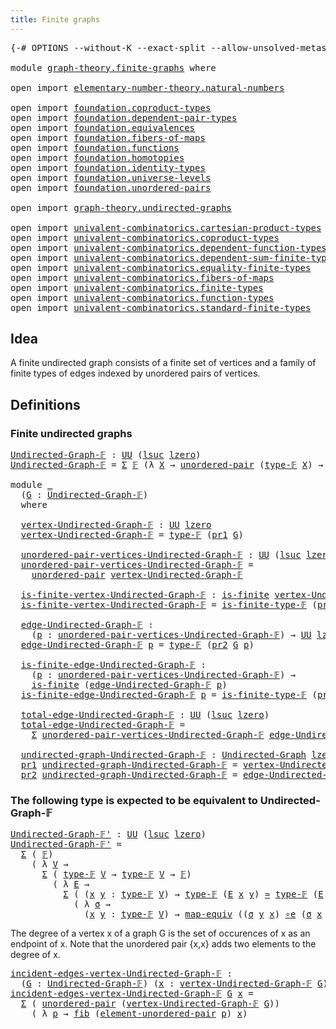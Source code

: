 ```yaml
---
title: Finite graphs
---
```


<pre class="Agda"><a id="39" class="Symbol">{-#</a> <a id="43" class="Keyword">OPTIONS</a> <a id="51" class="Pragma">--without-K</a> <a id="63" class="Pragma">--exact-split</a> <a id="77" class="Pragma">--allow-unsolved-metas</a> <a id="100" class="Symbol">#-}</a>

<a id="105" class="Keyword">module</a> <a id="112" href="graph-theory.finite-graphs.html" class="Module">graph-theory.finite-graphs</a> <a id="139" class="Keyword">where</a>

<a id="146" class="Keyword">open</a> <a id="151" class="Keyword">import</a> <a id="158" href="elementary-number-theory.natural-numbers.html" class="Module">elementary-number-theory.natural-numbers</a>

<a id="200" class="Keyword">open</a> <a id="205" class="Keyword">import</a> <a id="212" href="foundation.coproduct-types.html" class="Module">foundation.coproduct-types</a>
<a id="239" class="Keyword">open</a> <a id="244" class="Keyword">import</a> <a id="251" href="foundation.dependent-pair-types.html" class="Module">foundation.dependent-pair-types</a>
<a id="283" class="Keyword">open</a> <a id="288" class="Keyword">import</a> <a id="295" href="foundation.equivalences.html" class="Module">foundation.equivalences</a>
<a id="319" class="Keyword">open</a> <a id="324" class="Keyword">import</a> <a id="331" href="foundation.fibers-of-maps.html" class="Module">foundation.fibers-of-maps</a>
<a id="357" class="Keyword">open</a> <a id="362" class="Keyword">import</a> <a id="369" href="foundation.functions.html" class="Module">foundation.functions</a>
<a id="390" class="Keyword">open</a> <a id="395" class="Keyword">import</a> <a id="402" href="foundation.homotopies.html" class="Module">foundation.homotopies</a>
<a id="424" class="Keyword">open</a> <a id="429" class="Keyword">import</a> <a id="436" href="foundation.identity-types.html" class="Module">foundation.identity-types</a>
<a id="462" class="Keyword">open</a> <a id="467" class="Keyword">import</a> <a id="474" href="foundation.universe-levels.html" class="Module">foundation.universe-levels</a>
<a id="501" class="Keyword">open</a> <a id="506" class="Keyword">import</a> <a id="513" href="foundation.unordered-pairs.html" class="Module">foundation.unordered-pairs</a>

<a id="541" class="Keyword">open</a> <a id="546" class="Keyword">import</a> <a id="553" href="graph-theory.undirected-graphs.html" class="Module">graph-theory.undirected-graphs</a>

<a id="585" class="Keyword">open</a> <a id="590" class="Keyword">import</a> <a id="597" href="univalent-combinatorics.cartesian-product-types.html" class="Module">univalent-combinatorics.cartesian-product-types</a>
<a id="645" class="Keyword">open</a> <a id="650" class="Keyword">import</a> <a id="657" href="univalent-combinatorics.coproduct-types.html" class="Module">univalent-combinatorics.coproduct-types</a>
<a id="697" class="Keyword">open</a> <a id="702" class="Keyword">import</a> <a id="709" href="univalent-combinatorics.dependent-function-types.html" class="Module">univalent-combinatorics.dependent-function-types</a>
<a id="758" class="Keyword">open</a> <a id="763" class="Keyword">import</a> <a id="770" href="univalent-combinatorics.dependent-sum-finite-types.html" class="Module">univalent-combinatorics.dependent-sum-finite-types</a>
<a id="821" class="Keyword">open</a> <a id="826" class="Keyword">import</a> <a id="833" href="univalent-combinatorics.equality-finite-types.html" class="Module">univalent-combinatorics.equality-finite-types</a>
<a id="879" class="Keyword">open</a> <a id="884" class="Keyword">import</a> <a id="891" href="univalent-combinatorics.fibers-of-maps.html" class="Module">univalent-combinatorics.fibers-of-maps</a>
<a id="930" class="Keyword">open</a> <a id="935" class="Keyword">import</a> <a id="942" href="univalent-combinatorics.finite-types.html" class="Module">univalent-combinatorics.finite-types</a>
<a id="979" class="Keyword">open</a> <a id="984" class="Keyword">import</a> <a id="991" href="univalent-combinatorics.function-types.html" class="Module">univalent-combinatorics.function-types</a>
<a id="1030" class="Keyword">open</a> <a id="1035" class="Keyword">import</a> <a id="1042" href="univalent-combinatorics.standard-finite-types.html" class="Module">univalent-combinatorics.standard-finite-types</a>
</pre>
## Idea

A finite undirected graph consists of a finite set of vertices and a family of finite types of edges indexed by unordered pairs of vertices.

## Definitions

### Finite undirected graphs

<pre class="Agda"><a id="Undirected-Graph-𝔽"></a><a id="1298" href="graph-theory.finite-graphs.html#1298" class="Function">Undirected-Graph-𝔽</a> <a id="1317" class="Symbol">:</a> <a id="1319" href="foundation-core.universe-levels.html#235" class="Primitive">UU</a> <a id="1322" class="Symbol">(</a><a id="1323" href="Agda.Primitive.html#780" class="Primitive">lsuc</a> <a id="1328" href="Agda.Primitive.html#764" class="Primitive">lzero</a><a id="1333" class="Symbol">)</a>
<a id="1335" href="graph-theory.finite-graphs.html#1298" class="Function">Undirected-Graph-𝔽</a> <a id="1354" class="Symbol">=</a> <a id="1356" href="foundation-core.dependent-pair-types.html#515" class="Record">Σ</a> <a id="1358" href="univalent-combinatorics.finite-types.html#4635" class="Function">𝔽</a> <a id="1360" class="Symbol">(λ</a> <a id="1363" href="graph-theory.finite-graphs.html#1363" class="Bound">X</a> <a id="1365" class="Symbol">→</a> <a id="1367" href="foundation.unordered-pairs.html#2395" class="Function">unordered-pair</a> <a id="1382" class="Symbol">(</a><a id="1383" href="univalent-combinatorics.finite-types.html#4683" class="Function">type-𝔽</a> <a id="1390" href="graph-theory.finite-graphs.html#1363" class="Bound">X</a><a id="1391" class="Symbol">)</a> <a id="1393" class="Symbol">→</a> <a id="1395" href="univalent-combinatorics.finite-types.html#4635" class="Function">𝔽</a><a id="1396" class="Symbol">)</a>

<a id="1399" class="Keyword">module</a> <a id="1406" href="graph-theory.finite-graphs.html#1406" class="Module">_</a>
  <a id="1410" class="Symbol">(</a><a id="1411" href="graph-theory.finite-graphs.html#1411" class="Bound">G</a> <a id="1413" class="Symbol">:</a> <a id="1415" href="graph-theory.finite-graphs.html#1298" class="Function">Undirected-Graph-𝔽</a><a id="1433" class="Symbol">)</a>
  <a id="1437" class="Keyword">where</a>

  <a id="1446" href="graph-theory.finite-graphs.html#1446" class="Function">vertex-Undirected-Graph-𝔽</a> <a id="1472" class="Symbol">:</a> <a id="1474" href="foundation-core.universe-levels.html#235" class="Primitive">UU</a> <a id="1477" href="Agda.Primitive.html#764" class="Primitive">lzero</a>
  <a id="1485" href="graph-theory.finite-graphs.html#1446" class="Function">vertex-Undirected-Graph-𝔽</a> <a id="1511" class="Symbol">=</a> <a id="1513" href="univalent-combinatorics.finite-types.html#4683" class="Function">type-𝔽</a> <a id="1520" class="Symbol">(</a><a id="1521" href="foundation-core.dependent-pair-types.html#605" class="Field">pr1</a> <a id="1525" href="graph-theory.finite-graphs.html#1411" class="Bound">G</a><a id="1526" class="Symbol">)</a>

  <a id="1531" href="graph-theory.finite-graphs.html#1531" class="Function">unordered-pair-vertices-Undirected-Graph-𝔽</a> <a id="1574" class="Symbol">:</a> <a id="1576" href="foundation-core.universe-levels.html#235" class="Primitive">UU</a> <a id="1579" class="Symbol">(</a><a id="1580" href="Agda.Primitive.html#780" class="Primitive">lsuc</a> <a id="1585" href="Agda.Primitive.html#764" class="Primitive">lzero</a><a id="1590" class="Symbol">)</a>
  <a id="1594" href="graph-theory.finite-graphs.html#1531" class="Function">unordered-pair-vertices-Undirected-Graph-𝔽</a> <a id="1637" class="Symbol">=</a>
    <a id="1643" href="foundation.unordered-pairs.html#2395" class="Function">unordered-pair</a> <a id="1658" href="graph-theory.finite-graphs.html#1446" class="Function">vertex-Undirected-Graph-𝔽</a>

  <a id="1687" href="graph-theory.finite-graphs.html#1687" class="Function">is-finite-vertex-Undirected-Graph-𝔽</a> <a id="1723" class="Symbol">:</a> <a id="1725" href="univalent-combinatorics.finite-types.html#4244" class="Function">is-finite</a> <a id="1735" href="graph-theory.finite-graphs.html#1446" class="Function">vertex-Undirected-Graph-𝔽</a>
  <a id="1763" href="graph-theory.finite-graphs.html#1687" class="Function">is-finite-vertex-Undirected-Graph-𝔽</a> <a id="1799" class="Symbol">=</a> <a id="1801" href="univalent-combinatorics.finite-types.html#4734" class="Function">is-finite-type-𝔽</a> <a id="1818" class="Symbol">(</a><a id="1819" href="foundation-core.dependent-pair-types.html#605" class="Field">pr1</a> <a id="1823" href="graph-theory.finite-graphs.html#1411" class="Bound">G</a><a id="1824" class="Symbol">)</a>

  <a id="1829" href="graph-theory.finite-graphs.html#1829" class="Function">edge-Undirected-Graph-𝔽</a> <a id="1853" class="Symbol">:</a>
    <a id="1859" class="Symbol">(</a><a id="1860" href="graph-theory.finite-graphs.html#1860" class="Bound">p</a> <a id="1862" class="Symbol">:</a> <a id="1864" href="graph-theory.finite-graphs.html#1531" class="Function">unordered-pair-vertices-Undirected-Graph-𝔽</a><a id="1906" class="Symbol">)</a> <a id="1908" class="Symbol">→</a> <a id="1910" href="foundation-core.universe-levels.html#235" class="Primitive">UU</a> <a id="1913" href="Agda.Primitive.html#764" class="Primitive">lzero</a>
  <a id="1921" href="graph-theory.finite-graphs.html#1829" class="Function">edge-Undirected-Graph-𝔽</a> <a id="1945" href="graph-theory.finite-graphs.html#1945" class="Bound">p</a> <a id="1947" class="Symbol">=</a> <a id="1949" href="univalent-combinatorics.finite-types.html#4683" class="Function">type-𝔽</a> <a id="1956" class="Symbol">(</a><a id="1957" href="foundation-core.dependent-pair-types.html#617" class="Field">pr2</a> <a id="1961" href="graph-theory.finite-graphs.html#1411" class="Bound">G</a> <a id="1963" href="graph-theory.finite-graphs.html#1945" class="Bound">p</a><a id="1964" class="Symbol">)</a>

  <a id="1969" href="graph-theory.finite-graphs.html#1969" class="Function">is-finite-edge-Undirected-Graph-𝔽</a> <a id="2003" class="Symbol">:</a>
    <a id="2009" class="Symbol">(</a><a id="2010" href="graph-theory.finite-graphs.html#2010" class="Bound">p</a> <a id="2012" class="Symbol">:</a> <a id="2014" href="graph-theory.finite-graphs.html#1531" class="Function">unordered-pair-vertices-Undirected-Graph-𝔽</a><a id="2056" class="Symbol">)</a> <a id="2058" class="Symbol">→</a>
    <a id="2064" href="univalent-combinatorics.finite-types.html#4244" class="Function">is-finite</a> <a id="2074" class="Symbol">(</a><a id="2075" href="graph-theory.finite-graphs.html#1829" class="Function">edge-Undirected-Graph-𝔽</a> <a id="2099" href="graph-theory.finite-graphs.html#2010" class="Bound">p</a><a id="2100" class="Symbol">)</a>
  <a id="2104" href="graph-theory.finite-graphs.html#1969" class="Function">is-finite-edge-Undirected-Graph-𝔽</a> <a id="2138" href="graph-theory.finite-graphs.html#2138" class="Bound">p</a> <a id="2140" class="Symbol">=</a> <a id="2142" href="univalent-combinatorics.finite-types.html#4734" class="Function">is-finite-type-𝔽</a> <a id="2159" class="Symbol">(</a><a id="2160" href="foundation-core.dependent-pair-types.html#617" class="Field">pr2</a> <a id="2164" href="graph-theory.finite-graphs.html#1411" class="Bound">G</a> <a id="2166" href="graph-theory.finite-graphs.html#2138" class="Bound">p</a><a id="2167" class="Symbol">)</a>

  <a id="2172" href="graph-theory.finite-graphs.html#2172" class="Function">total-edge-Undirected-Graph-𝔽</a> <a id="2202" class="Symbol">:</a> <a id="2204" href="foundation-core.universe-levels.html#235" class="Primitive">UU</a> <a id="2207" class="Symbol">(</a><a id="2208" href="Agda.Primitive.html#780" class="Primitive">lsuc</a> <a id="2213" href="Agda.Primitive.html#764" class="Primitive">lzero</a><a id="2218" class="Symbol">)</a>
  <a id="2222" href="graph-theory.finite-graphs.html#2172" class="Function">total-edge-Undirected-Graph-𝔽</a> <a id="2252" class="Symbol">=</a>
    <a id="2258" href="foundation-core.dependent-pair-types.html#515" class="Record">Σ</a> <a id="2260" href="graph-theory.finite-graphs.html#1531" class="Function">unordered-pair-vertices-Undirected-Graph-𝔽</a> <a id="2303" href="graph-theory.finite-graphs.html#1829" class="Function">edge-Undirected-Graph-𝔽</a>

  <a id="2330" href="graph-theory.finite-graphs.html#2330" class="Function">undirected-graph-Undirected-Graph-𝔽</a> <a id="2366" class="Symbol">:</a> <a id="2368" href="graph-theory.undirected-graphs.html#785" class="Function">Undirected-Graph</a> <a id="2385" href="Agda.Primitive.html#764" class="Primitive">lzero</a> <a id="2391" href="Agda.Primitive.html#764" class="Primitive">lzero</a>
  <a id="2399" href="foundation-core.dependent-pair-types.html#605" class="Field">pr1</a> <a id="2403" href="graph-theory.finite-graphs.html#2330" class="Function">undirected-graph-Undirected-Graph-𝔽</a> <a id="2439" class="Symbol">=</a> <a id="2441" href="graph-theory.finite-graphs.html#1446" class="Function">vertex-Undirected-Graph-𝔽</a>
  <a id="2469" href="foundation-core.dependent-pair-types.html#617" class="Field">pr2</a> <a id="2473" href="graph-theory.finite-graphs.html#2330" class="Function">undirected-graph-Undirected-Graph-𝔽</a> <a id="2509" class="Symbol">=</a> <a id="2511" href="graph-theory.finite-graphs.html#1829" class="Function">edge-Undirected-Graph-𝔽</a>
</pre>

### The following type is expected to be equivalent to Undirected-Graph-𝔽

<pre class="Agda"><a id="Undirected-Graph-𝔽&#39;"></a><a id="2624" href="graph-theory.finite-graphs.html#2624" class="Function">Undirected-Graph-𝔽&#39;</a> <a id="2644" class="Symbol">:</a> <a id="2646" href="foundation-core.universe-levels.html#235" class="Primitive">UU</a> <a id="2649" class="Symbol">(</a><a id="2650" href="Agda.Primitive.html#780" class="Primitive">lsuc</a> <a id="2655" href="Agda.Primitive.html#764" class="Primitive">lzero</a><a id="2660" class="Symbol">)</a>
<a id="2662" href="graph-theory.finite-graphs.html#2624" class="Function">Undirected-Graph-𝔽&#39;</a> <a id="2682" class="Symbol">=</a>
  <a id="2686" href="foundation-core.dependent-pair-types.html#515" class="Record">Σ</a> <a id="2688" class="Symbol">(</a> <a id="2690" href="univalent-combinatorics.finite-types.html#4635" class="Function">𝔽</a><a id="2691" class="Symbol">)</a>
    <a id="2697" class="Symbol">(</a> <a id="2699" class="Symbol">λ</a> <a id="2701" href="graph-theory.finite-graphs.html#2701" class="Bound">V</a> <a id="2703" class="Symbol">→</a>
      <a id="2711" href="foundation-core.dependent-pair-types.html#515" class="Record">Σ</a> <a id="2713" class="Symbol">(</a> <a id="2715" href="univalent-combinatorics.finite-types.html#4683" class="Function">type-𝔽</a> <a id="2722" href="graph-theory.finite-graphs.html#2701" class="Bound">V</a> <a id="2724" class="Symbol">→</a> <a id="2726" href="univalent-combinatorics.finite-types.html#4683" class="Function">type-𝔽</a> <a id="2733" href="graph-theory.finite-graphs.html#2701" class="Bound">V</a> <a id="2735" class="Symbol">→</a> <a id="2737" href="univalent-combinatorics.finite-types.html#4635" class="Function">𝔽</a><a id="2738" class="Symbol">)</a>
        <a id="2748" class="Symbol">(</a> <a id="2750" class="Symbol">λ</a> <a id="2752" href="graph-theory.finite-graphs.html#2752" class="Bound">E</a> <a id="2754" class="Symbol">→</a>
          <a id="2766" href="foundation-core.dependent-pair-types.html#515" class="Record">Σ</a> <a id="2768" class="Symbol">(</a> <a id="2770" class="Symbol">(</a><a id="2771" href="graph-theory.finite-graphs.html#2771" class="Bound">x</a> <a id="2773" href="graph-theory.finite-graphs.html#2773" class="Bound">y</a> <a id="2775" class="Symbol">:</a> <a id="2777" href="univalent-combinatorics.finite-types.html#4683" class="Function">type-𝔽</a> <a id="2784" href="graph-theory.finite-graphs.html#2701" class="Bound">V</a><a id="2785" class="Symbol">)</a> <a id="2787" class="Symbol">→</a> <a id="2789" href="univalent-combinatorics.finite-types.html#4683" class="Function">type-𝔽</a> <a id="2796" class="Symbol">(</a><a id="2797" href="graph-theory.finite-graphs.html#2752" class="Bound">E</a> <a id="2799" href="graph-theory.finite-graphs.html#2771" class="Bound">x</a> <a id="2801" href="graph-theory.finite-graphs.html#2773" class="Bound">y</a><a id="2802" class="Symbol">)</a> <a id="2804" href="foundation-core.equivalences.html#1621" class="Function Operator">≃</a> <a id="2806" href="univalent-combinatorics.finite-types.html#4683" class="Function">type-𝔽</a> <a id="2813" class="Symbol">(</a><a id="2814" href="graph-theory.finite-graphs.html#2752" class="Bound">E</a> <a id="2816" href="graph-theory.finite-graphs.html#2773" class="Bound">y</a> <a id="2818" href="graph-theory.finite-graphs.html#2771" class="Bound">x</a><a id="2819" class="Symbol">))</a>
            <a id="2834" class="Symbol">(</a> <a id="2836" class="Symbol">λ</a> <a id="2838" href="graph-theory.finite-graphs.html#2838" class="Bound">σ</a> <a id="2840" class="Symbol">→</a>
              <a id="2856" class="Symbol">(</a><a id="2857" href="graph-theory.finite-graphs.html#2857" class="Bound">x</a> <a id="2859" href="graph-theory.finite-graphs.html#2859" class="Bound">y</a> <a id="2861" class="Symbol">:</a> <a id="2863" href="univalent-combinatorics.finite-types.html#4683" class="Function">type-𝔽</a> <a id="2870" href="graph-theory.finite-graphs.html#2701" class="Bound">V</a><a id="2871" class="Symbol">)</a> <a id="2873" class="Symbol">→</a> <a id="2875" href="foundation-core.equivalences.html#1821" class="Function">map-equiv</a> <a id="2885" class="Symbol">((</a><a id="2887" href="graph-theory.finite-graphs.html#2838" class="Bound">σ</a> <a id="2889" href="graph-theory.finite-graphs.html#2859" class="Bound">y</a> <a id="2891" href="graph-theory.finite-graphs.html#2857" class="Bound">x</a><a id="2892" class="Symbol">)</a> <a id="2894" href="foundation-core.equivalences.html#7869" class="Function Operator">∘e</a> <a id="2897" class="Symbol">(</a><a id="2898" href="graph-theory.finite-graphs.html#2838" class="Bound">σ</a> <a id="2900" href="graph-theory.finite-graphs.html#2857" class="Bound">x</a> <a id="2902" href="graph-theory.finite-graphs.html#2859" class="Bound">y</a><a id="2903" class="Symbol">))</a> <a id="2906" href="foundation-core.homotopies.html#627" class="Function Operator">~</a> <a id="2908" href="foundation-core.functions.html#322" class="Function">id</a><a id="2910" class="Symbol">)))</a>
</pre>
The degree of a vertex x of a graph G is the set of occurences of x as an endpoint of x. Note that the unordered pair {x,x} adds two elements to the degree of x.

<pre class="Agda"><a id="incident-edges-vertex-Undirected-Graph-𝔽"></a><a id="3090" href="graph-theory.finite-graphs.html#3090" class="Function">incident-edges-vertex-Undirected-Graph-𝔽</a> <a id="3131" class="Symbol">:</a>
  <a id="3135" class="Symbol">(</a><a id="3136" href="graph-theory.finite-graphs.html#3136" class="Bound">G</a> <a id="3138" class="Symbol">:</a> <a id="3140" href="graph-theory.finite-graphs.html#1298" class="Function">Undirected-Graph-𝔽</a><a id="3158" class="Symbol">)</a> <a id="3160" class="Symbol">(</a><a id="3161" href="graph-theory.finite-graphs.html#3161" class="Bound">x</a> <a id="3163" class="Symbol">:</a> <a id="3165" href="graph-theory.finite-graphs.html#1446" class="Function">vertex-Undirected-Graph-𝔽</a> <a id="3191" href="graph-theory.finite-graphs.html#3136" class="Bound">G</a><a id="3192" class="Symbol">)</a> <a id="3194" class="Symbol">→</a> <a id="3196" href="foundation-core.universe-levels.html#235" class="Primitive">UU</a> <a id="3199" class="Symbol">(</a><a id="3200" href="Agda.Primitive.html#780" class="Primitive">lsuc</a> <a id="3205" href="Agda.Primitive.html#764" class="Primitive">lzero</a><a id="3210" class="Symbol">)</a>
<a id="3212" href="graph-theory.finite-graphs.html#3090" class="Function">incident-edges-vertex-Undirected-Graph-𝔽</a> <a id="3253" href="graph-theory.finite-graphs.html#3253" class="Bound">G</a> <a id="3255" href="graph-theory.finite-graphs.html#3255" class="Bound">x</a> <a id="3257" class="Symbol">=</a>
  <a id="3261" href="foundation-core.dependent-pair-types.html#515" class="Record">Σ</a> <a id="3263" class="Symbol">(</a> <a id="3265" href="foundation.unordered-pairs.html#2395" class="Function">unordered-pair</a> <a id="3280" class="Symbol">(</a><a id="3281" href="graph-theory.finite-graphs.html#1446" class="Function">vertex-Undirected-Graph-𝔽</a> <a id="3307" href="graph-theory.finite-graphs.html#3253" class="Bound">G</a><a id="3308" class="Symbol">))</a>
    <a id="3315" class="Symbol">(</a> <a id="3317" class="Symbol">λ</a> <a id="3319" href="graph-theory.finite-graphs.html#3319" class="Bound">p</a> <a id="3321" class="Symbol">→</a> <a id="3323" href="foundation-core.fibers-of-maps.html#942" class="Function">fib</a> <a id="3327" class="Symbol">(</a><a id="3328" href="foundation.unordered-pairs.html#3491" class="Function">element-unordered-pair</a> <a id="3351" href="graph-theory.finite-graphs.html#3319" class="Bound">p</a><a id="3352" class="Symbol">)</a> <a id="3354" href="graph-theory.finite-graphs.html#3255" class="Bound">x</a><a id="3355" class="Symbol">)</a>
</pre>